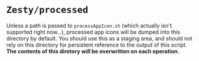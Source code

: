# `Zesty/processed`
Unless a path is passed to `processAppIcon.sh` (which actually isn't supported right now…), processed app icons will be dumped into this directory by default. You should use this as a staging area, and should not rely on this directory for persistent reference to the output of this script. **The contents of this diretory _will_ be overwritten on each operation.**